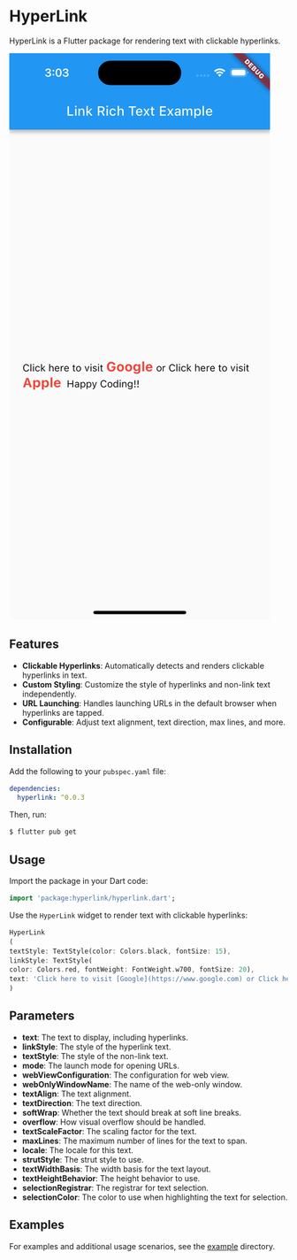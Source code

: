 # HyperLink

HyperLink is a Flutter package for rendering text with clickable hyperlinks.

![img.png](asset/images/img.png)

## Features

- **Clickable Hyperlinks**: Automatically detects and renders clickable hyperlinks in text.
- **Custom Styling**: Customize the style of hyperlinks and non-link text independently.
- **URL Launching**: Handles launching URLs in the default browser when hyperlinks are tapped.
- **Configurable**: Adjust text alignment, text direction, max lines, and more.

## Installation

Add the following to your `pubspec.yaml` file:

```yaml
dependencies:
  hyperlink: ^0.0.3
```

Then, run:

```bash
$ flutter pub get
```

## Usage

Import the package in your Dart code:

```dart
import 'package:hyperlink/hyperlink.dart';
```

Use the `HyperLink` widget to render text with clickable hyperlinks:

```dart
HyperLink
(
textStyle: TextStyle(color: Colors.black, fontSize: 15),
linkStyle: TextStyle(
color: Colors.red, fontWeight: FontWeight.w700, fontSize: 20),
text: 'Click here to visit [Google](https://www.google.com) or Click here to visit [Apple](https://www.apple.com)\t Happy Coding!!',
)
```

## Parameters

- **text**: The text to display, including hyperlinks.
- **linkStyle**: The style of the hyperlink text.
- **textStyle**: The style of the non-link text.
- **mode**: The launch mode for opening URLs.
- **webViewConfiguration**: The configuration for web view.
- **webOnlyWindowName**: The name of the web-only window.
- **textAlign**: The text alignment.
- **textDirection**: The text direction.
- **softWrap**: Whether the text should break at soft line breaks.
- **overflow**: How visual overflow should be handled.
- **textScaleFactor**: The scaling factor for the text.
- **maxLines**: The maximum number of lines for the text to span.
- **locale**: The locale for this text.
- **strutStyle**: The strut style to use.
- **textWidthBasis**: The width basis for the text layout.
- **textHeightBehavior**: The height behavior to use.
- **selectionRegistrar**: The registrar for text selection.
- **selectionColor**: The color to use when highlighting the text for selection.

## Examples

For examples and additional usage scenarios, see
the [example](https://github.com/Odinachi/hyperlink/tree/master/example) directory.

